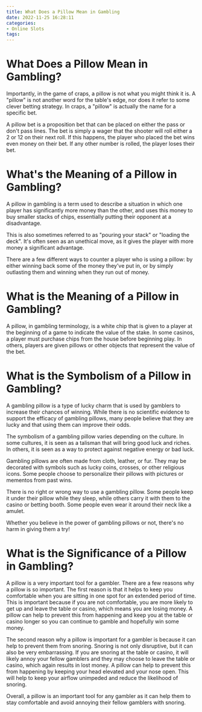 ```yaml
---
title: What Does a Pillow Mean in Gambling
date: 2022-11-25 16:28:11
categories:
- Online Slots
tags:
---
```



#  What Does a Pillow Mean in Gambling?

Importantly, in the game of craps, a pillow is not what you might think it is. A "pillow" is not another word for the table's edge, nor does it refer to some clever betting strategy. In craps, a "pillow" is actually the name for a specific bet.

A pillow bet is a proposition bet that can be placed on either the pass or don't pass lines. The bet is simply a wager that the shooter will roll either a 2 or 12 on their next roll. If this happens, the player who placed the bet wins even money on their bet. If any other number is rolled, the player loses their bet.

#  What's the Meaning of a Pillow in Gambling?

A pillow in gambling is a term used to describe a situation in which one player has significantly more money than the other, and uses this money to buy smaller stacks of chips, essentially putting their opponent at a disadvantage.

This is also sometimes referred to as "pouring your stack" or "loading the deck". It's often seen as an unethical move, as it gives the player with more money a significant advantage.

There are a few different ways to counter a player who is using a pillow: by either winning back some of the money they've put in, or by simply outlasting them and winning when they run out of money.

#  What is the Meaning of a Pillow in Gambling?

A pillow, in gambling terminology, is a white chip that is given to a player at the beginning of a game to indicate the value of the stake. In some casinos, a player must purchase chips from the house before beginning play. In others, players are given pillows or other objects that represent the value of the bet.

#  What is the Symbolism of a Pillow in Gambling?

A gambling pillow is a type of lucky charm that is used by gamblers to increase their chances of winning. While there is no scientific evidence to support the efficacy of gambling pillows, many people believe that they are lucky and that using them can improve their odds.

The symbolism of a gambling pillow varies depending on the culture. In some cultures, it is seen as a talisman that will bring good luck and riches. In others, it is seen as a way to protect against negative energy or bad luck.

Gambling pillows are often made from cloth, leather, or fur. They may be decorated with symbols such as lucky coins, crosses, or other religious icons. Some people choose to personalize their pillows with pictures or mementos from past wins.

There is no right or wrong way to use a gambling pillow. Some people keep it under their pillow while they sleep, while others carry it with them to the casino or betting booth. Some people even wear it around their neck like a amulet.

Whether you believe in the power of gambling pillows or not, there's no harm in giving them a try!

#  What is the Significance of a Pillow in Gambling?

A pillow is a very important tool for a gambler. There are a few reasons why a pillow is so important. The first reason is that it helps to keep you comfortable when you are sitting in one spot for an extended period of time. This is important because if you are not comfortable, you are more likely to get up and leave the table or casino, which means you are losing money. A pillow can help to prevent this from happening and keep you at the table or casino longer so you can continue to gamble and hopefully win some money.

The second reason why a pillow is important for a gambler is because it can help to prevent them from snoring. Snoring is not only disruptive, but it can also be very embarrassing. If you are snoring at the table or casino, it will likely annoy your fellow gamblers and they may choose to leave the table or casino, which again results in lost money. A pillow can help to prevent this from happening by keeping your head elevated and your nose open. This will help to keep your airflow unimpeded and reduce the likelihood of snoring.

Overall, a pillow is an important tool for any gambler as it can help them to stay comfortable and avoid annoying their fellow gamblers with snoring.